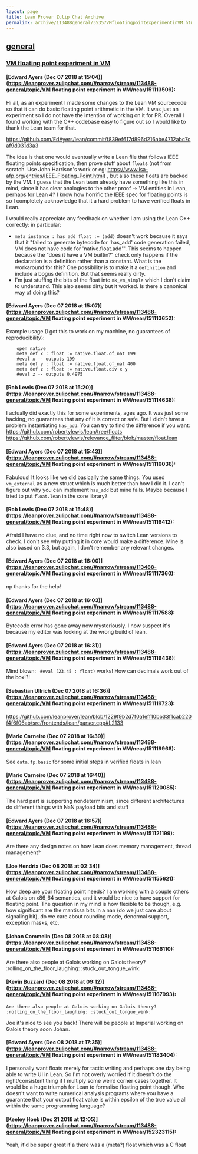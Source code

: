 ```yaml
---
layout: page
title: Lean Prover Zulip Chat Archive 
permalink: archive/113488general/35357VMfloatingpointexperimentinVM.html
---
```


## [general](index.html)
### [VM floating point experiment in VM](35357VMfloatingpointexperimentinVM.html)

#### [Edward Ayers (Dec 07 2018 at 15:04)](https://leanprover.zulipchat.com/#narrow/stream/113488-general/topic/VM floating point experiment in VM/near/151113509):
Hi all, as an experiment I made some changes to the Lean VM sourcecode so that it can do basic floating point arithmetic in the VM. It was just an experiment so I do not have the intention of working on it for PR. Overall I found working with the C++ codebase easy to figure out so I would like to thank the Lean team for that.

https://github.com/EdAyers/lean/commit/f839ef617d896d216abe4712abc7caf9d031d3a3

The idea is that one would eventually write a Lean file that follows IEEE floating points specification, then prove stuff about `float`s (not from scratch. Use John Harrison's work or eg: https://www.isa-afp.org/entries/IEEE_Floating_Point.html) , but also these floats are backed by the VM. I guess that the Lean team already have something like this in mind, since it has clear analogies to the other proof -> VM entities in Lean, perhaps for Lean 4? I know how horrific the IEEE spec for floating points is so I completely acknowledge that it a hard problem to have verified floats in Lean.

I would really appreciate any feedback on whether I am using the Lean C++ correctly: in particular:

 - `meta instance : has_add float := ⟨add⟩` doesn't work because it says that it "failed to generate bytecode for 'has_add' code generation failed, VM does not have code for 'native.float.add'". This seems to happen because the "does it have a VM builtin?" check only happens if the declaration is a definition rather than a constant. What is the workaround for this? One possibility is to make it a `definition` and include a bogus definition. But that seems really dirty.
 - I'm just stuffing the bits of the float into `mk_vm_simple` which I don't claim to understand. This also seems dirty but it worked. Is there a canonical way of doing this?

#### [Edward Ayers (Dec 07 2018 at 15:07)](https://leanprover.zulipchat.com/#narrow/stream/113488-general/topic/VM floating point experiment in VM/near/151113652):
Example usage (I got this to work on my machine, no guarantees of reproducibility):
```lean
    open native
    meta def x : float := native.float.of_nat 199
    #eval x -- outputs 199
    meta def y : float := native.float.of_nat 400
    meta def z : float := native.float.div x y
    #eval z -- outputs 0.4975
```

#### [Rob Lewis (Dec 07 2018 at 15:20)](https://leanprover.zulipchat.com/#narrow/stream/113488-general/topic/VM floating point experiment in VM/near/151114638):
I actually did exactly this for some experiments, ages ago. It was just some hacking, no guarantees that any of it is correct or safe. But I didn't have a problem instantiating `has_add`. You can try to find the difference if you want: https://github.com/robertylewis/lean/tree/floats https://github.com/robertylewis/relevance_filter/blob/master/float.lean

#### [Edward Ayers (Dec 07 2018 at 15:43)](https://leanprover.zulipchat.com/#narrow/stream/113488-general/topic/VM floating point experiment in VM/near/151116036):
Fabulous!
It looks like we did basically the same things. You used `vm_external` as a new struct which is much better than how I did it.
I can't figure out why you can implement `has_add` but mine fails. Maybe because I tried to put `float.lean` in the core library?

#### [Rob Lewis (Dec 07 2018 at 15:48)](https://leanprover.zulipchat.com/#narrow/stream/113488-general/topic/VM floating point experiment in VM/near/151116412):
Afraid I have no clue, and no time right now to switch Lean versions to check. I don't see why putting it in core would make a difference. Mine is also based on 3.3, but again, I don't remember any relevant changes.

#### [Edward Ayers (Dec 07 2018 at 16:00)](https://leanprover.zulipchat.com/#narrow/stream/113488-general/topic/VM floating point experiment in VM/near/151117360):
np thanks for the help!

#### [Edward Ayers (Dec 07 2018 at 16:03)](https://leanprover.zulipchat.com/#narrow/stream/113488-general/topic/VM floating point experiment in VM/near/151117588):
Bytecode error has gone away now mysteriously. I now suspect it's because my editor was looking at the wrong build of lean.

#### [Edward Ayers (Dec 07 2018 at 16:31)](https://leanprover.zulipchat.com/#narrow/stream/113488-general/topic/VM floating point experiment in VM/near/151119436):
Mind blown: ` #eval (23.45 : float)` works! How can decimals work out of the box!?!

#### [Sebastian Ullrich (Dec 07 2018 at 16:36)](https://leanprover.zulipchat.com/#narrow/stream/113488-general/topic/VM floating point experiment in VM/near/151119723):
https://github.com/leanprover/lean/blob/1229f9b2d7f0a1eff10bb33f1cab220f4f6f06ab/src/frontends/lean/parser.cpp#L2133

#### [Mario Carneiro (Dec 07 2018 at 16:39)](https://leanprover.zulipchat.com/#narrow/stream/113488-general/topic/VM floating point experiment in VM/near/151119966):
See `data.fp.basic` for some initial steps in verified floats in lean

#### [Mario Carneiro (Dec 07 2018 at 16:40)](https://leanprover.zulipchat.com/#narrow/stream/113488-general/topic/VM floating point experiment in VM/near/151120085):
The hard part is supporting nondeterminism, since different architectures do different things with NaN payload bits and stuff

#### [Edward Ayers (Dec 07 2018 at 16:57)](https://leanprover.zulipchat.com/#narrow/stream/113488-general/topic/VM floating point experiment in VM/near/151121199):
Are there any design notes on how Lean does memory management, thread management?

#### [Joe Hendrix (Dec 08 2018 at 02:34)](https://leanprover.zulipchat.com/#narrow/stream/113488-general/topic/VM floating point experiment in VM/near/151155621):
How deep are your floating point needs?  I am working with a couple others at Galois on x86_64 semantics, and it would be nice to have support for floating point.  The question in my mind is how flexible to be though, e.g. how significant are the mantissa bits in a nan (do we just care about signaling bit), do we care about rounding mode, denormal support, exception masks, etc.

#### [Johan Commelin (Dec 08 2018 at 08:08)](https://leanprover.zulipchat.com/#narrow/stream/113488-general/topic/VM floating point experiment in VM/near/151166110):
Are there also people at Galois working on Galois theory? :rolling_on_the_floor_laughing: :stuck_out_tongue_wink:

#### [Kevin Buzzard (Dec 08 2018 at 09:12)](https://leanprover.zulipchat.com/#narrow/stream/113488-general/topic/VM floating point experiment in VM/near/151167993):
```quote
Are there also people at Galois working on Galois theory? :rolling_on_the_floor_laughing: :stuck_out_tongue_wink:
```
 Joe it's nice to see you back! There will be people at Imperial working on Galois theory soon Johan.

#### [Edward Ayers (Dec 08 2018 at 17:35)](https://leanprover.zulipchat.com/#narrow/stream/113488-general/topic/VM floating point experiment in VM/near/151183404):
I personally want floats merely for tactic writing and perhaps one day being able to write UI in Lean. So I'm not overly worried if it doesn't do the right/consistent thing if I multiply some weird corner cases together. 
It would be a huge triumph for Lean to formalise floating point though. Who doesn't want to write numerical analysis programs where you have a guarantee that your output float value is within epsilon of the true value all within the same programming language?

#### [Keeley Hoek (Dec 21 2018 at 12:05)](https://leanprover.zulipchat.com/#narrow/stream/113488-general/topic/VM floating point experiment in VM/near/152323115):
Yeah, it'd be super great if a there was a (meta?) float which was a C float

